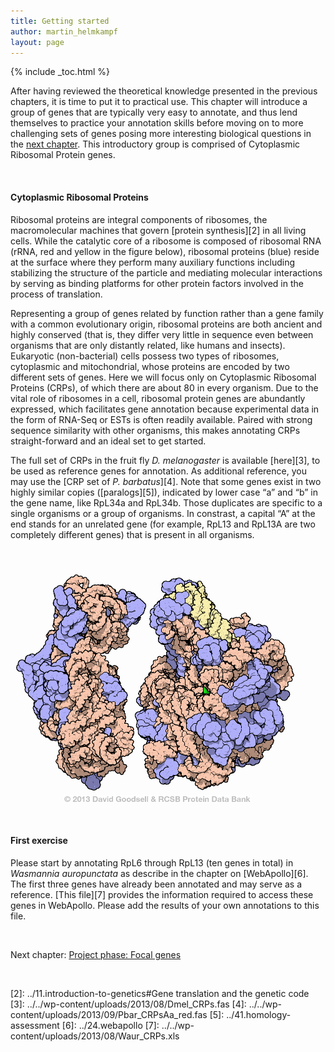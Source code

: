 ```yaml
---
title: Getting started
author: martin_helmkampf
layout: page 
---
```

{% include _toc.html %}

After having reviewed the theoretical knowledge presented in the previous chapters, it is time to put it to practical use. This chapter will introduce a group of genes that are typically very easy to annotate, and thus lend themselves to practice your annotation skills before moving on to more challenging sets of genes posing more interesting biological questions in the [next chapter][1]. This introductory group is comprised of Cytoplasmic Ribosomal Protein genes.

&nbsp;

#### Cytoplasmic Ribosomal Proteins

Ribosomal proteins are integral components of ribosomes, the macromolecular machines that govern [protein synthesis][2] in all living cells. While the catalytic core of a ribosome is composed of ribosomal RNA (rRNA, red and yellow in the figure below), ribosomal proteins (blue) reside at the surface where they perform many auxiliary functions including stabilizing the structure of the particle and mediating molecular interactions by serving as binding platforms for other protein factors involved in the process of translation.

Representing a group of genes related by function rather than a gene family with a common evolutionary origin, ribosomal proteins are both ancient and highly conserved (that is, they differ very little in sequence even between organisms that are only distantly related, like humans and insects). Eukaryotic (non-bacterial) cells possess two types of ribosomes, cytoplasmic and mitochondrial, whose proteins are encoded by two different sets of genes. Here we will focus only on Cytoplasmic Ribosomal Proteins (CRPs), of which there are about 80 in every organism. Due to the vital role of ribosomes in a cell, ribosomal protein genes are abundantly expressed, which facilitates gene annotation because experimental data in the form of RNA-Seq or ESTs is often readily available. Paired with strong sequence similarity with other organisms, this makes annotating CRPs straight-forward and an ideal set to get started.

The full set of CRPs in the fruit fly *D. melanogaster* is available [here][3], to be used as reference genes for annotation. As additional reference, you may use the [CRP set of *P. barbatus*][4]. Note that some genes exist in two highly similar copies ([paralogs][5]), indicated by lower case &#8220;a&#8221; and &#8220;b&#8221; in the gene name, like RpL34a and RpL34b. Those duplicates are specific to a single organisms or a group of organisms. In constrast, a capital &#8220;A&#8221; at the end stands for an unrelated gene (for example, RpL13 and RpL13A are two completely different genes) that is present in all organisms.

&nbsp;

<a href="../../wp-content/uploads/2013/08/Ribosome.png" class="grouped_elements" rel="tc-fancybox-group909"><img class="margin-left size-full wp-image-430" alt="Ribosome" src="../../wp-content/uploads/2013/08/Ribosome.png" width="473" height="374" /></a>

&nbsp;

#### First exercise <a id="First exercise"></a>

Please start by annotating RpL6 through RpL13 (ten genes in total) in *Wasmannia auropunctata* as describe in the chapter on [WebApollo][6]. The first three genes have already been annotated and may serve as a reference. [This file][7] provides the information required to access these genes in WebApollo. Please add the results of your own annotations to this file.

&nbsp;

Next chapter: [Project phase: Focal genes][1]

&nbsp;

 [1]: ../32.focal-genes
 [2]: ../11.introduction-to-genetics#Gene translation and the genetic code
 [3]: ../../wp-content/uploads/2013/08/Dmel_CRPs.fas
 [4]: ../../wp-content/uploads/2013/09/Pbar_CRPsAa_red.fas
 [5]: ../41.homology-assessment
 [6]: ../24.webapollo
 [7]: ../../wp-content/uploads/2013/08/Waur_CRPs.xls
